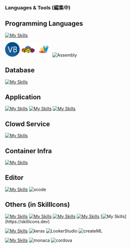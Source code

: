 ### Languages & Tools (編集中)

## Programming Languages
[![My Skills](https://skillicons.dev/icons?i=c,cpp,cs,py,php,kotlin,swift,go,html,css,js,ts)](https://skillicons.dev)
<div>
<img height="48" src="https://github.com/Senki-dayo/Senki-dayo/blob/main/logos/VisualBasic.png" alt="Visualbasic">
<img height="48" src="https://github.com/Senki-dayo/Senki-dayo/blob/main/logos/VBA.svg" alt="vba">
<img height="48" src="https://github.com/Senki-dayo/Senki-dayo/blob/main/logos/GoogleAppScripts.svg" alt="gas">
<img height="48" weight="48" alt="Assembly"/>
</div>
  
## Database
[![My Skills](https://skillicons.dev/icons?i=mysql,postgres)](https://skillicons.dev)
<!-- 除外 : phpmyadmin, DBeaver -->

## Application
[![My Skills](https://skillicons.dev/icons?i=nextjs,laravel,django)](https://skillicons.dev)
[![My Skills](https://skillicons.dev/icons?i=bootstrap,tailwind)](https://skillicons.dev) 
[![My Skills](https://skillicons.dev/icons?i=jquery,react,vue,nodejs)](https://skillicons.dev)

## Clowd Service
[![My Skills](https://skillicons.dev/icons?i=aws,azure,gcp,heroku,wordpress)](https://skillicons.dev)

## Container Infra
[![My Skills](https://skillicons.dev/icons?i=docker,kubernetes)](https://skillicons.dev)

## Editor
[![My Skills](https://skillicons.dev/icons?i=vscode,visualstudio,androidstudio,atom,vim,emacs,replit)](https://skillicons.dev)
<img height="48" src="https://img.icons8.com/color/48/null/xcode.png" alt="xcode"/>
<!-- 除外 : bracket, Spyder, PyCharm -->

## Others (in SkillIcons)
<!-- Movie -->
[![My Skills](https://skillicons.dev/icons?i=pr)](https://skillicons.dev)
[![My Skills](https://skillicons.dev/icons?i=ps)](https://skillicons.dev)
[![My Skills](https://skillicons.dev/icons?i=git,github)](https://skillicons.dev)
[![My Skills](https://skillicons.dev/icons?i=postman)](https://skillicons.dev)
[![My Skills](https://skillicons.dev/icons?i=discord,latex,linux,md,nginx,powershell,raspberrypi,svg,threejs,figma,)](https://skillicons.dev)

<!-- AI -->
[![My Skills](https://skillicons.dev/icons?i=tensorflow)](https://skillicons.dev)
<img height="48" weight="48" alt="keras"/>
<img height="48" weight="48" alt="LookerStudio"/>
<img height="48" weight="48" alt="createML"/>

<!-- Game -->
[![My Skills](https://skillicons.dev/icons?i=unity)](https://skillicons.dev)
<img height="48" weight="48" alt="monaca"/>
<img height="48" weight="48" alt="cordova"/>




<!-- これで全部 -->
<!-- ## API
<div>
<img height="50" src="https://img.icons8.com/color/512/twitter-squared.png" alt="TwitterAPI">
<img height="50" src="https://img.icons8.com/color/512/spotify.png" alt="SpotifyAPI">
<img src="https://img.icons8.com/color/48/null/google-forms-new-logo-1.png" alt="GoogleFormAPI">
</div> -->

<!--
## 雑に
<div>
<img alt="matplotlib">
<img alt="pillow">
<img alt="pandas">
</div>
-->


<!-- 非表示だがやったこと
- HotSoupScript : 小学校時代の遊びで利用した言語
- AviUtl : 中学高校時代の動画作成ツール
- RPGtkool : 高校時代のゲーム開発ツール
- enchant.js : 高校時代にゲーム開発で利用したJavaScript
- scheme : 大学講義のプログラム演習で利用した言語
- Dr.Racket : 大学講義のプログラム演習で利用したエディタ
- OpenMP : 大学講義の並列計算で利用したC言語ライブラリ
- Yacc : 大学講義のコンパイラ作成で利用したC言語ライブラリ
- Lex : 大学講義のコンパイラ作成で利用したC言語ライブラリ

-->
